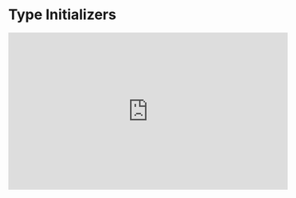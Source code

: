 ﻿# Type Initializers

<iframe width="560" height="315" src="https://www.youtube.com/embed/RSJOjzJ4Obc" frameborder="0" allowfullscreen></iframe>

